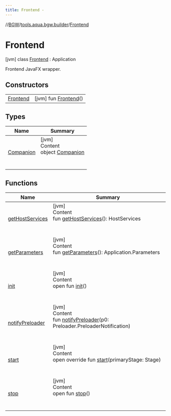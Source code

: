 ```yaml
---
title: Frontend -
---
```

//[BGW](../../../index.md)/[tools.aqua.bgw.builder](../index.md)/[Frontend](index.md)



# Frontend  
 [jvm] class [Frontend](index.md) : Application

Frontend JavaFX wrapper.

   


## Constructors  
  
| | |
|---|---|
| <a name="tools.aqua.bgw.builder/Frontend/Frontend/#/PointingToDeclaration/"></a>[Frontend](-frontend.md)| <a name="tools.aqua.bgw.builder/Frontend/Frontend/#/PointingToDeclaration/"></a> [jvm] fun [Frontend](-frontend.md)()   <br>|


## Types  
  
|  Name |  Summary | 
|---|---|
| <a name="tools.aqua.bgw.builder/Frontend.Companion///PointingToDeclaration/"></a>[Companion](-companion/index.md)| <a name="tools.aqua.bgw.builder/Frontend.Companion///PointingToDeclaration/"></a>[jvm]  <br>Content  <br>object [Companion](-companion/index.md)  <br><br><br>|


## Functions  
  
|  Name |  Summary | 
|---|---|
| <a name="javafx.application/Application/getHostServices/#/PointingToDeclaration/"></a>[getHostServices](index.md#792481849%2FFunctions%2F-302347323)| <a name="javafx.application/Application/getHostServices/#/PointingToDeclaration/"></a>[jvm]  <br>Content  <br>fun [getHostServices](index.md#792481849%2FFunctions%2F-302347323)(): HostServices  <br><br><br>|
| <a name="javafx.application/Application/getParameters/#/PointingToDeclaration/"></a>[getParameters](index.md#-807279243%2FFunctions%2F-302347323)| <a name="javafx.application/Application/getParameters/#/PointingToDeclaration/"></a>[jvm]  <br>Content  <br>fun [getParameters](index.md#-807279243%2FFunctions%2F-302347323)(): Application.Parameters  <br><br><br>|
| <a name="javafx.application/Application/init/#/PointingToDeclaration/"></a>[init](index.md#-1813461483%2FFunctions%2F-302347323)| <a name="javafx.application/Application/init/#/PointingToDeclaration/"></a>[jvm]  <br>Content  <br>open fun [init](index.md#-1813461483%2FFunctions%2F-302347323)()  <br><br><br>|
| <a name="javafx.application/Application/notifyPreloader/#javafx.application.Preloader.PreloaderNotification/PointingToDeclaration/"></a>[notifyPreloader](index.md#-1908879305%2FFunctions%2F-302347323)| <a name="javafx.application/Application/notifyPreloader/#javafx.application.Preloader.PreloaderNotification/PointingToDeclaration/"></a>[jvm]  <br>Content  <br>fun [notifyPreloader](index.md#-1908879305%2FFunctions%2F-302347323)(p0: Preloader.PreloaderNotification)  <br><br><br>|
| <a name="tools.aqua.bgw.builder/Frontend/start/#javafx.stage.Stage/PointingToDeclaration/"></a>[start](start.md)| <a name="tools.aqua.bgw.builder/Frontend/start/#javafx.stage.Stage/PointingToDeclaration/"></a>[jvm]  <br>Content  <br>open override fun [start](start.md)(primaryStage: Stage)  <br><br><br>|
| <a name="javafx.application/Application/stop/#/PointingToDeclaration/"></a>[stop](index.md#644806499%2FFunctions%2F-302347323)| <a name="javafx.application/Application/stop/#/PointingToDeclaration/"></a>[jvm]  <br>Content  <br>open fun [stop](index.md#644806499%2FFunctions%2F-302347323)()  <br><br><br>|

